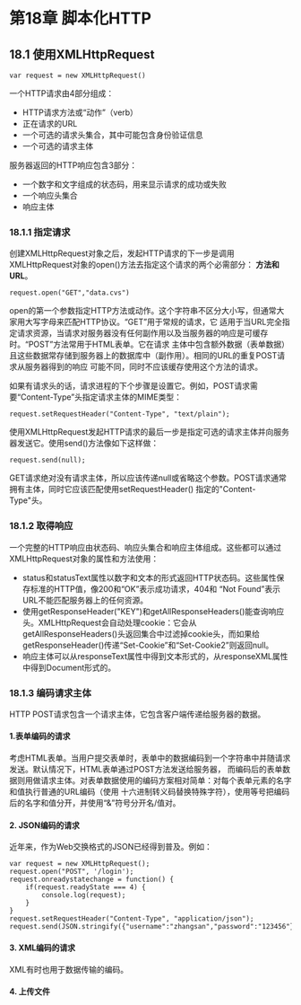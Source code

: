 # 第18章 脚本化HTTP

## 18.1 使用XMLHttpRequest

    var request = new XMLHttpRequest()

一个HTTP请求由4部分组成：

* HTTP请求方法或“动作”（verb）
* 正在请求的URL
* 一个可选的请求头集合，其中可能包含身份验证信息
* 一个可选的请求主体

服务器返回的HTTP响应包含3部分：

* 一个数字和文字组成的状态码，用来显示请求的成功或失败
* 一个响应头集合
* 响应主体

### 18.1.1 指定请求

创建XMLHttpRequest对象之后，发起HTTP请求的下一步是调用XMLHttpRequest对象的open()方法去指定这个请求的两个必需部分：
<b>方法和URL</b>。

    request.open("GET","data.cvs")

open的第一个参数指定HTTP方法或动作。这个字符串不区分大小写，但通常大家用大写字母来匹配HTTP协议。“GET”用于常规的请求，它
适用于当URL完全指定请求资源，当请求对服务器没有任何副作用以及当服务器的响应是可缓存时。“POST”方法常用于HTML表单。它在请求
主体中包含额外数据（表单数据）且这些数据常存储到服务器上的数据库中（副作用）。相同的URL的重复POST请求从服务器得到的响应
可能不同，同时不应该缓存使用这个方法的请求。

如果有请求头的话，请求进程的下个步骤是设置它。例如，POST请求需要“Content-Type”头指定请求主体的MIME类型：

    request.setRequestHeader("Content-Type", "text/plain");

使用XMLHttpRequest发起HTTP请求的最后一步是指定可选的请求主体并向服务器发送它。使用send()方法像如下这样做：

    request.send(null);

GET请求绝对没有请求主体，所以应该传递null或省略这个参数。POST请求通常拥有主体，同时它应该匹配使用setRequestHeader()
指定的"Content-Type"头。

### 18.1.2 取得响应

一个完整的HTTP响应由状态码、响应头集合和响应主体组成。这些都可以通过XMLHttpRequest对象的属性和方法使用：

* status和statusText属性以数字和文本的形式返回HTTP状态码。这些属性保存标准的HTTP值，像200和“OK”表示成功请求，404和
“Not Found”表示URL不能匹配服务器上的任何资源。
* 使用getResponseHeader("KEY")和getAllResponseHeaders()能查询响应头。XMLHttpRequest会自动处理cookie：它会从
getAllResponseHeaders()头返回集合中过滤掉cookie头，而如果给getResponseHeader()传递“Set-Cookie”和“Set-Cookie2”则返回null。
* 响应主体可以从responseText属性中得到文本形式的，从responseXML属性中得到Document形式的。

### 18.1.3 编码请求主体

HTTP POST请求包含一个请求主体，它包含客户端传递给服务器的数据。

#### 1.表单编码的请求

考虑HTML表单。当用户提交表单时，表单中的数据编码到一个字符串中并随请求发送。默认情况下，HTML表单通过POST方法发送给服务器，
而编码后的表单数据则用做请求主体。对表单数据使用的编码方案相对简单：对每个表单元素的名字和值执行普通的URL编码（使用
十六进制转义码替换特殊字符），使用等号把编码后的名字和值分开，并使用“&”符号分开名/值对。

#### 2. JSON编码的请求

近年来，作为Web交换格式的JSON已经得到普及。例如：

    var request = new XMLHttpRequest();
    request.open("POST", '/login');
    request.onreadystatechange = function() {
        if(request.readyState === 4) {
            console.log(request);
        }
    }
    request.setRequestHeader("Content-Type", "application/json");
    request.send(JSON.stringify({"username":"zhangsan","password":"123456"}));

#### 3. XML编码的请求

XML有时也用于数据传输的编码。

#### 4. 上传文件





























